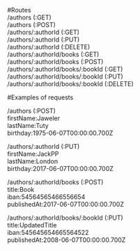 #Routes <br />
/authors (:GET)<br />
/authors (:POST)<br />
/authors/:authorId (:GET)<br />
/authors/:authorId (:PUT)<br />
/authors/:authorId (:DELETE)<br />
/authors/:authorId/books (:GET)<br />
/authors/:authorId/books (:POST)<br />
/authors/:authorId/books/:bookId (:GET)<br />
/authors/:authorId/books/:bookId (:PUT)<br />
/authors/:authorId/books/:bookId (:DELETE)<br />


#Examples of requests<br />

/authors (:POST)<br />
firstName:Jaweler<br />
lastName:Tuty<br />
birthday:1975-06-07T00:00:00.700Z<br />

/authors/:authorId (:PUT)<br />
firstName:JackPP<br />
lastName:London<br />
birthday:2017-06-07T00:00:00.700Z<br />

/authors/:authorId/books (:POST)<br />
title:Book<br />
iban:54564565466556654<br />
publishedAt:2017-06-07T00:00:00.700Z<br />

/authors/:authorId/books/:bookId (:PUT)<br />
title:UpdatedTitle<br />
iban:545645654665564522<br />
publishedAt:2008-06-07T00:00:00.700Z<br />

